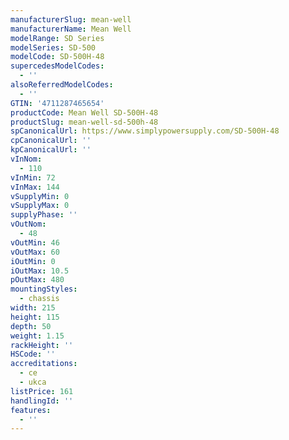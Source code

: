 ```yaml
---
manufacturerSlug: mean-well
manufacturerName: Mean Well
modelRange: SD Series
modelSeries: SD-500
modelCode: SD-500H-48
supercedesModelCodes:
  - ''
alsoReferredModelCodes:
  - ''
GTIN: '4711287465654'
productCode: Mean Well SD-500H-48
productSlug: mean-well-sd-500h-48
spCanonicalUrl: https://www.simplypowersupply.com/SD-500H-48
cpCanonicalUrl: ''
kpCanonicalUrl: ''
vInNom:
  - 110
vInMin: 72
vInMax: 144
vSupplyMin: 0
vSupplyMax: 0
supplyPhase: ''
vOutNom:
  - 48
vOutMin: 46
vOutMax: 60
iOutMin: 0
iOutMax: 10.5
pOutMax: 480
mountingStyles:
  - chassis
width: 215
height: 115
depth: 50
weight: 1.15
rackHeight: ''
HSCode: ''
accreditations:
  - ce
  - ukca
listPrice: 161
handlingId: ''
features:
  - ''
---
```

